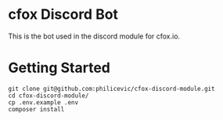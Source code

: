 # cfox Discord Bot

This is the bot used in the discord module for cfox.io.

# Getting Started

```
git clone git@github.com:philicevic/cfox-discord-module.git
cd cfox-discord-module/
cp .env.example .env
composer install
```
